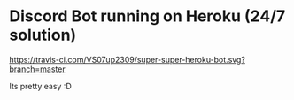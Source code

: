 # Discord Bot running on Heroku (24/7 solution)

https://travis-ci.com/VS07up2309/super-super-heroku-bot.svg?branch=master

Its pretty easy :D
